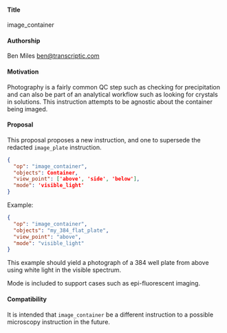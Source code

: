 #### **Title**
image_container

#### **Authorship**
Ben Miles ben@transcriptic.com

#### **Motivation**
Photography is a fairly common QC step such as checking for precipitation and can also be part of an analytical workflow such as looking for crystals in solutions. This instruction attempts to be agnostic about the container being imaged.

#### **Proposal**

This proposal proposes a new instruction, and one to supersede the redacted `image_plate` instruction.

```json
{
  "op": "image_container",
  "objects": Container,
  "view_point": ['above', 'side', 'below'],
  "mode": 'visible_light'
}
```

Example:

```json
{
  "op": "image_container",
  "objects": "my_384_flat_plate",
  "view_point": "above",
  "mode": "visible_light"
}
```

This example should yield a photograph of a 384 well plate from above using white light in the visible spectrum.

Mode is included to support cases such as epi-fluorescent imaging.

#### **Compatibility**
It is intended that `image_container` be a different instruction to a possible microscopy instruction in the future.
